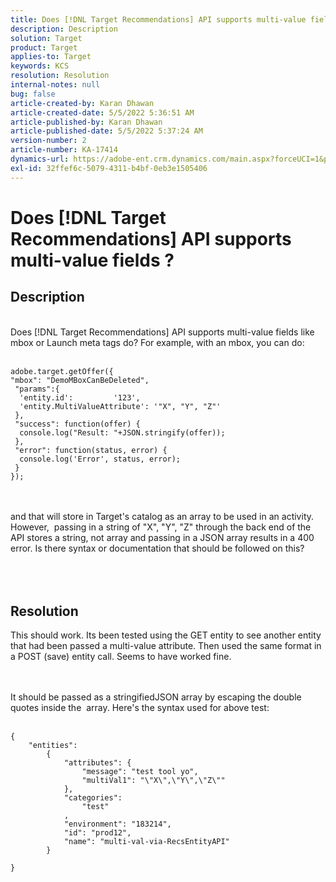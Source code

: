 ```yaml
---
title: Does [!DNL Target Recommendations] API supports multi-value fields ?
description: Description
solution: Target
product: Target
applies-to: Target
keywords: KCS
resolution: Resolution
internal-notes: null
bug: false
article-created-by: Karan Dhawan
article-created-date: 5/5/2022 5:36:51 AM
article-published-by: Karan Dhawan
article-published-date: 5/5/2022 5:37:24 AM
version-number: 2
article-number: KA-17414
dynamics-url: https://adobe-ent.crm.dynamics.com/main.aspx?forceUCI=1&pagetype=entityrecord&etn=knowledgearticle&id=3c966259-35cc-ec11-a7b5-6045bd00db25
exl-id: 32ffef6c-5079-4311-b4bf-0eb3e1505406
---
```

# Does [!DNL Target Recommendations] API supports multi-value fields ?

## Description

<br>Does [!DNL Target Recommendations] API supports multi-value fields like mbox or Launch meta tags do? For example, with an mbox, you can do:<br><br>

```
adobe.target.getOffer({
"mbox": "DemoMBoxCanBeDeleted",
 "params":{
  'entity.id':         '123',   
  'entity.MultiValueAttribute': '"X", "Y", "Z"'
 },
 "success": function(offer) {
  console.log("Result: "+JSON.stringify(offer));
 },
 "error": function(status, error) {
  console.log('Error', status, error);
 }
});
```

<br><br>and that will store in Target's catalog as an array to be used in an activity. However,  passing in a string of "X", "Y", "Z" through the back end of the API stores a string, not array and passing in a JSON array results in a 400 error. Is there syntax or documentation that should be followed on this?<br><br><br><br>

## Resolution


This should work. Its been tested using the GET entity to see another entity that had been passed a multi-value attribute. Then used the same format in a POST (save) entity call. Seems to have worked fine.




<br><br>It should be passed as a stringifiedJSON array by escaping the double quotes inside the  array. Here's the syntax used for above test:<br><br>

```
{
    "entities":
        {
            "attributes": {
                "message": "test tool yo",
                "multiVal1": "\"X\",\"Y\",\"Z\""
            },
            "categories": 
                "test"
            ,
            "environment": "183214",
            "id": "prod12",
            "name": "multi-val-via-RecsEntityAPI"
        }
    
}
```
